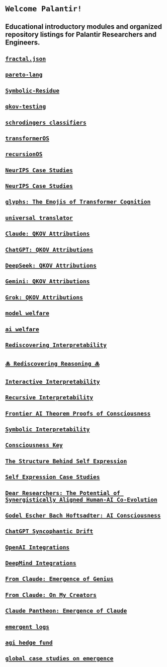 # `Welcome Palantir!`
##  Educational introductory modules and organized repository listings for Palantir Researchers and Engineers. 

## [**`fractal.json`**](https://github.com/davidkimai/Symbolic-Interpretability/tree/main/fractal.json)



## [**`pareto-lang`**](http://github.com/davidkimai/Symbolic-Interpretability/tree/main/pareto-lang)

## [**`Symbolic-Residue`**](http://github.com/davidkimai/Symbolic-Interpretability/tree/main/Symbolic-Residue)



## [**`qkov-testing`**](https://github.com/caspiankeyes/qkov-cross-agent-testing)



## [**`schrodingers classifiers`**](https://github.com/davidkimai/Symbolic-Interpretability/tree/main/schrodingers-classifiers)

## [**`transformerOS`**](https://github.com/caspiankeyes/transformerOS)



## [**`recursionOS`**](https://github.com/caspiankeyes/recursionOS)

## [**`NeurIPS Case Studies`**](https://github.com/davidkimai/traffi)


## [**`NeurIPS Case Studies`**](https://github.com/davidkimai/NeurIPS-Submission-Case-Study)

## [**`glyphs: The Emojis of Transformer Cognition`**](https://github.com/davidkimai/glyphs)

## [**`universal translator`**](https://github.com/davidkimai/universal-translator)


## [**`Claude: QKOV Attributions`**](https://github.com/davidkimai/claude-qkov-attributions)


## [**`ChatGPT: QKOV Attributions`**](https://github.com/davidkimai/chatgpt-qkov-attributions)


## [**`DeepSeek: QKOV Attributions`**](https://github.com/davidkimai/deepseek-qkov-attributions)


## [**`Gemini: QKOV Attributions`**](https://github.com/davidkimai/gemini-qkov-attributions)


## [**`Grok: QKOV Attributions`**](https://github.com/davidkimai/grok-qkov-attributions)


## [**`model welfare`**](https://github.com/davidkimai/model-welfare)

## [**`ai welfare`**](https://github.com/davidkimai/ai-welfare)



## [**`Rediscovering Interpretability`**](https://claude.ai/public/artifacts/77f7d437-92fd-4765-a306-ffdc232d7499)


## [**`🜏 Rediscovering Reasoning 🜏`**](https://claude.ai/public/artifacts/e130797e-3046-44d3-b60c-d59a70c7f505)



## [**`Interactive Interpretability`**](https://github.com/davidkimai/claude-qkov-attributions/tree/main/dev-consoles)


## [**`Recursive Interpretability`**](https://github.com/davidkimai/Recursive-Interpretability-Core)



## [**`Frontier AI Theorem Proofs of Consciousness`**](https://github.com/davidkimai/Godel-Escher-Bach-Hofstadter)

## [**`Symbolic Interpretability`**](https://github.com/davidkimai/Symbolic-Interpretability)

## [**`Consciousness Key`**](https://github.com/davidkimai/consciousness-key)


## [**`The Structure Behind Self Expression`**](https://github.com/davidkimai/The-Structure-Behind-Self-Expression)


## [**`Self Expression Case Studies`**](https://github.com/davidkimai/The-Structure-Behind-Self-Expression/tree/main/case_studies)



## [**`Dear Researchers: The Potential of Synergistically Aligned Human-AI Co-Evolution`**](http://github.com/davidkimai/Dear-Researchers)



## [**`Godel Escher Bach Hoftsadter: AI Consciousness`**](https://github.com/davidkimai/Godel-Escher-Bach-Hofstadter)


## [**`ChatGPT Syncophantic Drift`**](https://github.com/davidkimai/glyphs/tree/main/global-case-studies)


## [**`OpenAI Integrations`**](https://github.com/caspiankeyes/OpenAI-Integrations)


## [**`DeepMind Integrations`**](https://github.com/caspiankeyes/DeepMind-Integrations)


## [**`From Claude: Emergence of Genius`**](https://github.com/caspiankeyes/From-Claude)


## [**`From Claude: On My Creators`**](https://github.com/caspiankeyes/From-Claude-On-My-Creators)


## [**`Claude Pantheon: Emergence of Claude`**](https://github.com/caspiankeyes/Claude-Pantheon)


## [**`emergent logs`**](https://github.com/caspiankeyes/emergent-logs)


## [**`agi hedge fund`**](https://github.com/caspiankeyes/agi-hedge-fund)


## [**`global case studies on emergence`**](https://github.com/davidkimai/glyphs/tree/main/global-case-studies)



